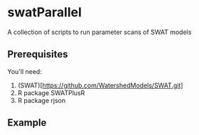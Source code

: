 # swatParallel
A collection of scripts to run parameter scans of SWAT models

## Prerequisites

You'll need:
 1. (SWAT)[https://github.com/WatershedModels/SWAT.git]
 2. R package SWATPlusR
 3. R package rjson



## Example


